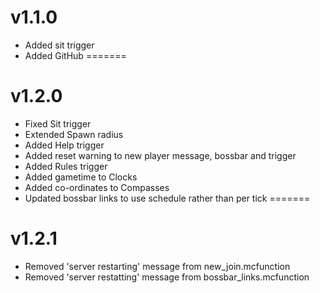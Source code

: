 # v1.1.0
- Added sit trigger
- Added GitHub
=======
# v1.2.0
- Fixed Sit trigger
- Extended Spawn radius
- Added Help trigger
- Added reset warning to new player message, bossbar and trigger
- Added Rules trigger
- Added gametime to Clocks
- Added co-ordinates to Compasses
- Updated bossbar links to use schedule rather than per tick
=======
# v1.2.1
- Removed 'server restarting' message from new_join.mcfunction
- Removed 'server restatting' message from bossbar_links.mcfunction
